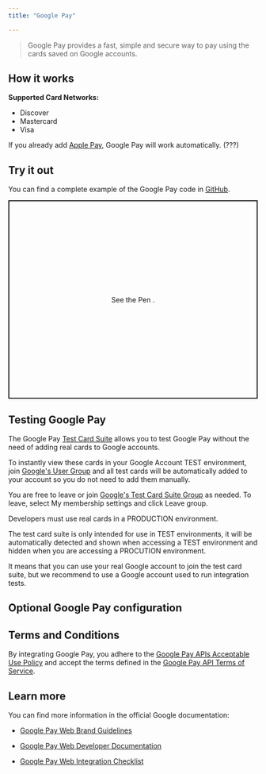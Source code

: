 ```yaml
---
title: "Google Pay"

---
```


>Google Pay provides a fast, simple and secure way to pay using the cards saved on Google accounts.

## How it works


**Supported Card Networks:**

* Discover
* Mastercard
* Visa

If you already add [Apple Pay](/payment-methods/apple-pay), Google Pay will work automatically. (???)

## Try it out

You can find a complete example of the Google Pay code in [GitHub](link).

<p class="codepen" data-height="400" data-theme-id="dark" data-default-tab="js,result" data-user="myafka" data-slug-hash="NWapZbz" style="height: 400px; box-sizing: border-box; display: flex; align-items: center; justify-content: center; border: 2px solid; margin: 1em 0; padding: 1em;">
  <span>See the Pen <a href="https://codepen.io/myafka/pen/NWapZbz"></a>.</span>
</p>
<script async src="https://static.codepen.io/assets/embed/ei.js"></script>

## Testing Google Pay

The Google Pay [Test Card Suite](https://developers.google.com/pay/api/android/guides/resources/test-card-suite) allows you to test Google Pay without the need of adding real cards to Google accounts.

To instantly view these cards in your Google Account TEST environment, join [Google's User Group](https://groups.google.com/g/googlepay-test-mode-stub-data) and all test cards will be automatically added to your account so you do not need to add them manually.

You are free to leave or join [Google's Test Card Suite Group](https://groups.google.com/g/googlepay-test-mode-stub-data) as needed. To leave, select My membership settings and click Leave group.

Developers must use real cards in a PRODUCTION environment.

The test card suite is only intended for use in TEST environments, it will be automatically detected and shown when accessing a TEST environment and hidden when you are accessing a PROCUTION environment.

It means that you can use your real Google account to join the test card suite, but we recommend to use a Google account used to run integration tests.

## Optional Google Pay configuration

## Terms and Conditions

By integrating Google Pay, you adhere to the [Google Pay APIs Acceptable Use Policy](https://payments.developers.google.com/terms/aup) and accept the terms defined in the [Google Pay API Terms of Service](https://payments.developers.google.com/terms/sellertos).

## Learn more

You can find more information in the official Google documentation:

* [Google Pay Web Brand Guidelines](https://developers.google.com/pay/api/web/guides/brand-guidelines)

* [Google Pay Web Developer Documentation](https://developers.google.com/pay/api/web/overview)

* [Google Pay Web Integration Checklist](https://developers.google.com/pay/api/web/guides/test-and-deploy/integration-checklist)